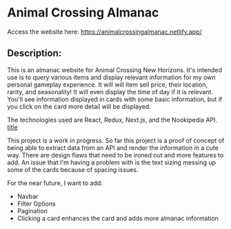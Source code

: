 # Animal Crossing Almanac

Access the website here: https://animalcrossingalmanac.netlify.app/

## Description:

This is an almanac website for Animal Crossing New Horizons. It's intended use is to query various items and display relevant information for my own personal gameplay experience. It will will item sell price, their location, rarity, and seasonality! It will even display the time of day if it is relevant. You'll see information displayed in cards with some basic information, but if you click on the card more detail will be displayed.

The technologies used are React, Redux, Next.js, and the Nookipedia API.
[title](https://api.nookipedia.com/)

This project is a work in progress. So far this project is a proof of concept of being able to extract data from an API and render the information in a cute way. There are design flaws that need to be ironed out and more features to add. An issue that I'm having a problem with is the text sizing messing up some of the cards because of spacing issues.

For the near future, I want to add:

- Navbar
- Filter Options
- Pagination
- Clicking a card enhances the card and adds more almanac information
